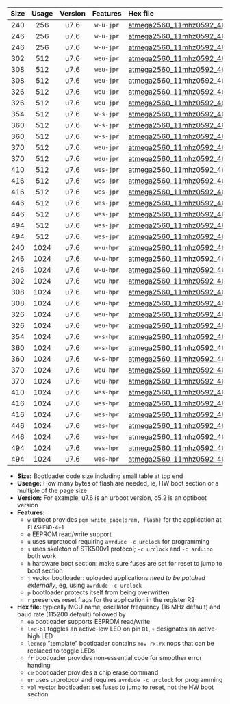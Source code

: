 |Size|Usage|Version|Features|Hex file|
|:-:|:-:|:-:|:-:|:--|
|240|256|u7.6|`w-u-jpr`|[atmega2560_11mhz0592_460800bps_ur_vbl.hex](https://raw.githubusercontent.com/stefanrueger/urboot/main/atmega2560_11mhz0592_460800bps_ur_vbl.hex)|
|246|256|u7.6|`w-u-jpr`|[atmega2560_11mhz0592_460800bps_led+b7_ur_vbl.hex](https://raw.githubusercontent.com/stefanrueger/urboot/main/atmega2560_11mhz0592_460800bps_led+b7_ur_vbl.hex)|
|246|256|u7.6|`w-u-jpr`|[atmega2560_11mhz0592_460800bps_lednop_ur_vbl.hex](https://raw.githubusercontent.com/stefanrueger/urboot/main/atmega2560_11mhz0592_460800bps_lednop_ur_vbl.hex)|
|302|512|u7.6|`weu-jpr`|[atmega2560_11mhz0592_460800bps_ee_ur_vbl.hex](https://raw.githubusercontent.com/stefanrueger/urboot/main/atmega2560_11mhz0592_460800bps_ee_ur_vbl.hex)|
|308|512|u7.6|`weu-jpr`|[atmega2560_11mhz0592_460800bps_ee_led+b7_ur_vbl.hex](https://raw.githubusercontent.com/stefanrueger/urboot/main/atmega2560_11mhz0592_460800bps_ee_led+b7_ur_vbl.hex)|
|308|512|u7.6|`weu-jpr`|[atmega2560_11mhz0592_460800bps_ee_lednop_ur_vbl.hex](https://raw.githubusercontent.com/stefanrueger/urboot/main/atmega2560_11mhz0592_460800bps_ee_lednop_ur_vbl.hex)|
|326|512|u7.6|`weu-jpr`|[atmega2560_11mhz0592_460800bps_ee_led+b7_fr_ur_vbl.hex](https://raw.githubusercontent.com/stefanrueger/urboot/main/atmega2560_11mhz0592_460800bps_ee_led+b7_fr_ur_vbl.hex)|
|326|512|u7.6|`weu-jpr`|[atmega2560_11mhz0592_460800bps_ee_lednop_fr_ur_vbl.hex](https://raw.githubusercontent.com/stefanrueger/urboot/main/atmega2560_11mhz0592_460800bps_ee_lednop_fr_ur_vbl.hex)|
|354|512|u7.6|`w-s-jpr`|[atmega2560_11mhz0592_460800bps_vbl.hex](https://raw.githubusercontent.com/stefanrueger/urboot/main/atmega2560_11mhz0592_460800bps_vbl.hex)|
|360|512|u7.6|`w-s-jpr`|[atmega2560_11mhz0592_460800bps_led+b7_vbl.hex](https://raw.githubusercontent.com/stefanrueger/urboot/main/atmega2560_11mhz0592_460800bps_led+b7_vbl.hex)|
|360|512|u7.6|`w-s-jpr`|[atmega2560_11mhz0592_460800bps_lednop_vbl.hex](https://raw.githubusercontent.com/stefanrueger/urboot/main/atmega2560_11mhz0592_460800bps_lednop_vbl.hex)|
|370|512|u7.6|`weu-jpr`|[atmega2560_11mhz0592_460800bps_ee_led+b7_fr_ce_ur_vbl.hex](https://raw.githubusercontent.com/stefanrueger/urboot/main/atmega2560_11mhz0592_460800bps_ee_led+b7_fr_ce_ur_vbl.hex)|
|370|512|u7.6|`weu-jpr`|[atmega2560_11mhz0592_460800bps_ee_lednop_fr_ce_ur_vbl.hex](https://raw.githubusercontent.com/stefanrueger/urboot/main/atmega2560_11mhz0592_460800bps_ee_lednop_fr_ce_ur_vbl.hex)|
|410|512|u7.6|`wes-jpr`|[atmega2560_11mhz0592_460800bps_ee_vbl.hex](https://raw.githubusercontent.com/stefanrueger/urboot/main/atmega2560_11mhz0592_460800bps_ee_vbl.hex)|
|416|512|u7.6|`wes-jpr`|[atmega2560_11mhz0592_460800bps_ee_led+b7_vbl.hex](https://raw.githubusercontent.com/stefanrueger/urboot/main/atmega2560_11mhz0592_460800bps_ee_led+b7_vbl.hex)|
|416|512|u7.6|`wes-jpr`|[atmega2560_11mhz0592_460800bps_ee_lednop_vbl.hex](https://raw.githubusercontent.com/stefanrueger/urboot/main/atmega2560_11mhz0592_460800bps_ee_lednop_vbl.hex)|
|446|512|u7.6|`wes-jpr`|[atmega2560_11mhz0592_460800bps_ee_led+b7_fr_vbl.hex](https://raw.githubusercontent.com/stefanrueger/urboot/main/atmega2560_11mhz0592_460800bps_ee_led+b7_fr_vbl.hex)|
|446|512|u7.6|`wes-jpr`|[atmega2560_11mhz0592_460800bps_ee_lednop_fr_vbl.hex](https://raw.githubusercontent.com/stefanrueger/urboot/main/atmega2560_11mhz0592_460800bps_ee_lednop_fr_vbl.hex)|
|494|512|u7.6|`wes-jpr`|[atmega2560_11mhz0592_460800bps_ee_led+b7_fr_ce_vbl.hex](https://raw.githubusercontent.com/stefanrueger/urboot/main/atmega2560_11mhz0592_460800bps_ee_led+b7_fr_ce_vbl.hex)|
|494|512|u7.6|`wes-jpr`|[atmega2560_11mhz0592_460800bps_ee_lednop_fr_ce_vbl.hex](https://raw.githubusercontent.com/stefanrueger/urboot/main/atmega2560_11mhz0592_460800bps_ee_lednop_fr_ce_vbl.hex)|
|240|1024|u7.6|`w-u-hpr`|[atmega2560_11mhz0592_460800bps_ur.hex](https://raw.githubusercontent.com/stefanrueger/urboot/main/atmega2560_11mhz0592_460800bps_ur.hex)|
|246|1024|u7.6|`w-u-hpr`|[atmega2560_11mhz0592_460800bps_led+b7_ur.hex](https://raw.githubusercontent.com/stefanrueger/urboot/main/atmega2560_11mhz0592_460800bps_led+b7_ur.hex)|
|246|1024|u7.6|`w-u-hpr`|[atmega2560_11mhz0592_460800bps_lednop_ur.hex](https://raw.githubusercontent.com/stefanrueger/urboot/main/atmega2560_11mhz0592_460800bps_lednop_ur.hex)|
|302|1024|u7.6|`weu-hpr`|[atmega2560_11mhz0592_460800bps_ee_ur.hex](https://raw.githubusercontent.com/stefanrueger/urboot/main/atmega2560_11mhz0592_460800bps_ee_ur.hex)|
|308|1024|u7.6|`weu-hpr`|[atmega2560_11mhz0592_460800bps_ee_led+b7_ur.hex](https://raw.githubusercontent.com/stefanrueger/urboot/main/atmega2560_11mhz0592_460800bps_ee_led+b7_ur.hex)|
|308|1024|u7.6|`weu-hpr`|[atmega2560_11mhz0592_460800bps_ee_lednop_ur.hex](https://raw.githubusercontent.com/stefanrueger/urboot/main/atmega2560_11mhz0592_460800bps_ee_lednop_ur.hex)|
|326|1024|u7.6|`weu-hpr`|[atmega2560_11mhz0592_460800bps_ee_led+b7_fr_ur.hex](https://raw.githubusercontent.com/stefanrueger/urboot/main/atmega2560_11mhz0592_460800bps_ee_led+b7_fr_ur.hex)|
|326|1024|u7.6|`weu-hpr`|[atmega2560_11mhz0592_460800bps_ee_lednop_fr_ur.hex](https://raw.githubusercontent.com/stefanrueger/urboot/main/atmega2560_11mhz0592_460800bps_ee_lednop_fr_ur.hex)|
|354|1024|u7.6|`w-s-hpr`|[atmega2560_11mhz0592_460800bps.hex](https://raw.githubusercontent.com/stefanrueger/urboot/main/atmega2560_11mhz0592_460800bps.hex)|
|360|1024|u7.6|`w-s-hpr`|[atmega2560_11mhz0592_460800bps_led+b7.hex](https://raw.githubusercontent.com/stefanrueger/urboot/main/atmega2560_11mhz0592_460800bps_led+b7.hex)|
|360|1024|u7.6|`w-s-hpr`|[atmega2560_11mhz0592_460800bps_lednop.hex](https://raw.githubusercontent.com/stefanrueger/urboot/main/atmega2560_11mhz0592_460800bps_lednop.hex)|
|370|1024|u7.6|`weu-hpr`|[atmega2560_11mhz0592_460800bps_ee_led+b7_fr_ce_ur.hex](https://raw.githubusercontent.com/stefanrueger/urboot/main/atmega2560_11mhz0592_460800bps_ee_led+b7_fr_ce_ur.hex)|
|370|1024|u7.6|`weu-hpr`|[atmega2560_11mhz0592_460800bps_ee_lednop_fr_ce_ur.hex](https://raw.githubusercontent.com/stefanrueger/urboot/main/atmega2560_11mhz0592_460800bps_ee_lednop_fr_ce_ur.hex)|
|410|1024|u7.6|`wes-hpr`|[atmega2560_11mhz0592_460800bps_ee.hex](https://raw.githubusercontent.com/stefanrueger/urboot/main/atmega2560_11mhz0592_460800bps_ee.hex)|
|416|1024|u7.6|`wes-hpr`|[atmega2560_11mhz0592_460800bps_ee_led+b7.hex](https://raw.githubusercontent.com/stefanrueger/urboot/main/atmega2560_11mhz0592_460800bps_ee_led+b7.hex)|
|416|1024|u7.6|`wes-hpr`|[atmega2560_11mhz0592_460800bps_ee_lednop.hex](https://raw.githubusercontent.com/stefanrueger/urboot/main/atmega2560_11mhz0592_460800bps_ee_lednop.hex)|
|446|1024|u7.6|`wes-hpr`|[atmega2560_11mhz0592_460800bps_ee_led+b7_fr.hex](https://raw.githubusercontent.com/stefanrueger/urboot/main/atmega2560_11mhz0592_460800bps_ee_led+b7_fr.hex)|
|446|1024|u7.6|`wes-hpr`|[atmega2560_11mhz0592_460800bps_ee_lednop_fr.hex](https://raw.githubusercontent.com/stefanrueger/urboot/main/atmega2560_11mhz0592_460800bps_ee_lednop_fr.hex)|
|494|1024|u7.6|`wes-hpr`|[atmega2560_11mhz0592_460800bps_ee_led+b7_fr_ce.hex](https://raw.githubusercontent.com/stefanrueger/urboot/main/atmega2560_11mhz0592_460800bps_ee_led+b7_fr_ce.hex)|
|494|1024|u7.6|`wes-hpr`|[atmega2560_11mhz0592_460800bps_ee_lednop_fr_ce.hex](https://raw.githubusercontent.com/stefanrueger/urboot/main/atmega2560_11mhz0592_460800bps_ee_lednop_fr_ce.hex)|

- **Size:** Bootloader code size including small table at top end
- **Useage:** How many bytes of flash are needed, ie, HW boot section or a multiple of the page size
- **Version:** For example, u7.6 is an urboot version, o5.2 is an optiboot version
- **Features:**
  + `w` urboot provides `pgm_write_page(sram, flash)` for the application at `FLASHEND-4+1`
  + `e` EEPROM read/write support
  + `u` uses urprotocol requiring `avrdude -c urclock` for programming
  + `s` uses skeleton of STK500v1 protocol; `-c urclock` and `-c arduino` both work
  + `h` hardware boot section: make sure fuses are set for reset to jump to boot section
  + `j` vector bootloader: uploaded applications *need to be patched externally*, eg, using `avrdude -c urclock`
  + `p` bootloader protects itself from being overwritten
  + `r` preserves reset flags for the application in the register R2
- **Hex file:** typically MCU name, oscillator frequency (16 MHz default) and baud rate (115200 default) followed by
  + `ee` bootloader supports EEPROM read/write
  + `led-b1` toggles an active-low LED on pin `B1`, `+` designates an active-high LED
  + `lednop` "template" bootloader contains `mov rx,rx` nops that can be replaced to toggle LEDs
  + `fr` bootloader provides non-essential code for smoother error handing
  + `ce` bootloader provides a chip erase command
  + `ur` uses urprotocol and requires `avrdude -c urclock` for programming
  + `vbl` vector bootloader: set fuses to jump to reset, not the HW boot section
